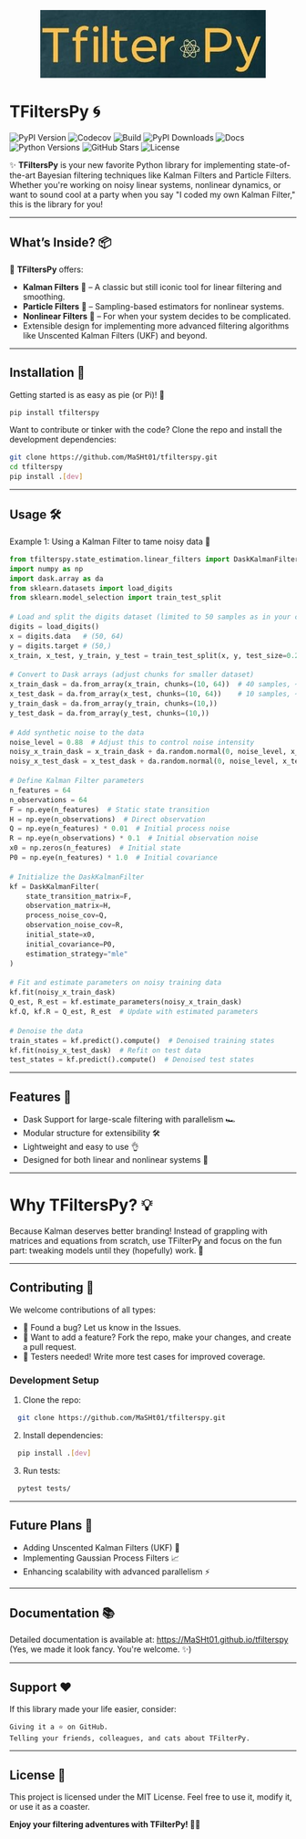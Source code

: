 <p align="center">
  <img src="branding/logo/tfilters-logo.jpeg?" alt="tfilterspy logo"/>
</p>

# **TFiltersPy** 🌀

![PyPI Version](https://img.shields.io/pypi/v/tfilterspy?color=blue&label=PyPI&style=for-the-badge)
![Codecov](https://img.shields.io/codecov/c/github/MaSHt01/tfilterspy?style=for-the-badge)
![Build](https://github.com/MaSHt01/tfilterspy/actions/workflows/build_PYPIP.yml/badge.svg?style=for-the-badge)
![PyPI Downloads](https://img.shields.io/pypi/dm/tfilterspy?style=for-the-badge)
![Docs](https://img.shields.io/badge/docs-online-brightgreen?style=for-the-badge)
![Python Versions](https://img.shields.io/pypi/pyversions/tfilterspy?style=for-the-badge)
![GitHub Stars](https://img.shields.io/github/stars/MaSHt01/tfilterspy?style=for-the-badge&logo=github)
![License](https://img.shields.io/github/license/MaSHt01/tfilterspy?color=green&style=for-the-badge)

✨ **TFiltersPy** is your new favorite Python library for implementing state-of-the-art Bayesian filtering techniques like Kalman Filters and Particle Filters. Whether you're working on noisy linear systems, nonlinear dynamics, or want to sound cool at a party when you say "I coded my own Kalman Filter," this is the library for you!

---

## **What’s Inside?** 📦

🎉 **TFiltersPy** offers:
- **Kalman Filters** 🧮 – A classic but still iconic tool for linear filtering and smoothing.
- **Particle Filters** 🎲 – Sampling-based estimators for nonlinear systems.
- **Nonlinear Filters** 🔀 – For when your system decides to be complicated.
- Extensible design for implementing more advanced filtering algorithms like Unscented Kalman Filters (UKF) and beyond.

---

## **Installation** 🚀

Getting started is as easy as pie (or Pi)! 🍰

```bash
pip install tfilterspy
```

Want to contribute or tinker with the code? Clone the repo and install the development dependencies:

```bash
git clone https://github.com/MaSHt01/tfilterspy.git
cd tfilterspy
pip install .[dev]
```
___________________________________________

## Usage 🛠️
Example 1: Using a Kalman Filter to tame noisy data 🤖

```python
from tfilterspy.state_estimation.linear_filters import DaskKalmanFilter
import numpy as np
import dask.array as da
from sklearn.datasets import load_digits
from sklearn.model_selection import train_test_split

# Load and split the digits dataset (limited to 50 samples as in your code)
digits = load_digits()
x = digits.data   # (50, 64)
y = digits.target # (50,)
x_train, x_test, y_train, y_test = train_test_split(x, y, test_size=0.2, random_state=42)

# Convert to Dask arrays (adjust chunks for smaller dataset)
x_train_dask = da.from_array(x_train, chunks=(10, 64))  # 40 samples, ~4 chunks
x_test_dask = da.from_array(x_test, chunks=(10, 64))    # 10 samples, ~1 chunk
y_train_dask = da.from_array(y_train, chunks=(10,))
y_test_dask = da.from_array(y_test, chunks=(10,))

# Add synthetic noise to the data
noise_level = 0.88  # Adjust this to control noise intensity
noisy_x_train_dask = x_train_dask + da.random.normal(0, noise_level, x_train_dask.shape, chunks=x_train_dask.chunks)
noisy_x_test_dask = x_test_dask + da.random.normal(0, noise_level, x_test_dask.shape, chunks=x_test_dask.chunks)

# Define Kalman Filter parameters
n_features = 64
n_observations = 64
F = np.eye(n_features)  # Static state transition
H = np.eye(n_observations)  # Direct observation
Q = np.eye(n_features) * 0.01  # Initial process noise
R = np.eye(n_observations) * 0.1  # Initial observation noise
x0 = np.zeros(n_features)  # Initial state
P0 = np.eye(n_features) * 1.0  # Initial covariance

# Initialize the DaskKalmanFilter
kf = DaskKalmanFilter(
    state_transition_matrix=F,
    observation_matrix=H,
    process_noise_cov=Q,
    observation_noise_cov=R,
    initial_state=x0,
    initial_covariance=P0,
    estimation_strategy="mle"
)

# Fit and estimate parameters on noisy training data
kf.fit(noisy_x_train_dask)
Q_est, R_est = kf.estimate_parameters(noisy_x_train_dask)
kf.Q, kf.R = Q_est, R_est  # Update with estimated parameters

# Denoise the data
train_states = kf.predict().compute()  # Denoised training states
kf.fit(noisy_x_test_dask)  # Refit on test data
test_states = kf.predict().compute()  # Denoised test states
```


_____________________
## Features 🌟

  - Dask Support for large-scale filtering with parallelism 🏎️
  - Modular structure for extensibility 🛠️
  - Lightweight and easy to use 👌
  - Designed for both linear and nonlinear systems 🔄

___________________________________
# Why TFiltersPy? 💡

Because Kalman deserves better branding! Instead of grappling with matrices and equations from scratch, use TFilterPy and focus on the fun part: tweaking models until they (hopefully) work. 🎉
______________________________


## Contributing 🤝

We welcome contributions of all types:

  - 🐛 Found a bug? Let us know in the Issues.
  - 🌟 Want to add a feature? Fork the repo, make your changes, and create a pull request.
  - 🧪 Testers needed! Write more test cases for improved coverage.

### Development Setup
  1. Clone the repo:
  ```bash
    git clone https://github.com/MaSHt01/tfilterspy.git
  ```
  2. Install dependencies:
  ```bash
    pip install .[dev]
  ```
  3. Run tests:
  ```bash
    pytest tests/
  ```

  
  _________________________
## Future Plans 🔮

  - Adding Unscented Kalman Filters (UKF) 🦄
  - Implementing Gaussian Process Filters 📈
  - Enhancing scalability with advanced parallelism ⚡

________________

## Documentation 📚

Detailed documentation is available at: https://MaSHt01.github.io/tfilterspy
(Yes, we made it look fancy. You're welcome. ✨)
_____________________

## Support ❤️

If this library made your life easier, consider:

    Giving it a ⭐ on GitHub.
    Telling your friends, colleagues, and cats about TFilterPy.
_________________________

## License 📜

This project is licensed under the MIT License. Feel free to use it, modify it, or use it as a coaster.

**Enjoy your filtering adventures with TFilterPy! 🎉🚀**
